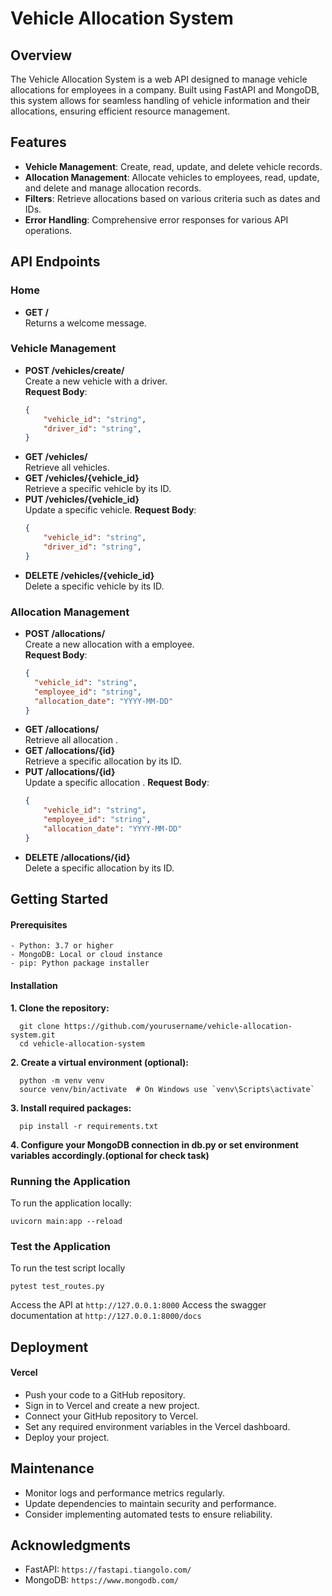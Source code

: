 # Vehicle Allocation System

## Overview
The Vehicle Allocation System is a web API designed to manage vehicle allocations for employees in a company. Built using FastAPI and MongoDB, this system allows for seamless handling of vehicle information and their allocations, ensuring efficient resource management.

## Features
- **Vehicle Management**: Create, read, update, and delete vehicle records.
- **Allocation Management**: Allocate vehicles to employees, read, update, and delete and manage allocation records.
- **Filters**: Retrieve allocations based on various criteria such as dates and IDs.
- **Error Handling**: Comprehensive error responses for various API operations.

## API Endpoints

### Home
- **GET /**  
  Returns a welcome message.

### Vehicle Management
- **POST /vehicles/create/**  
  Create a new vehicle with a driver.  
  **Request Body**:
  ```json
  {
      "vehicle_id": "string",
      "driver_id": "string",
  }
- **GET /vehicles/**  
  Retrieve all vehicles.
- **GET /vehicles/{vehicle_id}**  
  Retrieve a specific vehicle by its ID.
- **PUT /vehicles/{vehicle_id}**  
  Update a specific vehicle.
  **Request Body**:
  ```json
  {
      "vehicle_id": "string",
      "driver_id": "string",
  }
- **DELETE /vehicles/{vehicle_id}**  
  Delete a specific vehicle by its ID.
  
### Allocation Management
- **POST /allocations/**  
  Create a new allocation with a employee.  
  **Request Body**:
  ```json
  {
    "vehicle_id": "string",
    "employee_id": "string",
    "allocation_date": "YYYY-MM-DD"
  }
- **GET /allocations/**  
  Retrieve all allocation .
- **GET /allocations/{id}**  
  Retrieve a specific allocation  by its ID.
- **PUT /allocations/{id}**  
  Update a specific allocation .
  **Request Body**:
  ```json
  {
      "vehicle_id": "string",
      "employee_id": "string",
      "allocation_date": "YYYY-MM-DD"
  }
- **DELETE /allocations/{id}**  
  Delete a specific allocation  by its ID.



## Getting Started
  #### Prerequisites
    - Python: 3.7 or higher
    - MongoDB: Local or cloud instance
    - pip: Python package installer
  #### Installation
  **1. Clone the repository:**  
  
    
      git clone https://github.com/yourusername/vehicle-allocation-system.git
      cd vehicle-allocation-system

      
  **2. Create a virtual environment (optional):**
  
     
      python -m venv venv
      source venv/bin/activate  # On Windows use `venv\Scripts\activate`
  
      
  **3. Install required packages:**
  
      
      pip install -r requirements.txt
      
      
  **4. Configure your MongoDB connection in db.py or set environment variables accordingly.(optional for check task)**

### Running the Application
  To run the application locally:
  ```
  uvicorn main:app --reload
  ```
### Test the Application
  To run the test script locally
  ```
  pytest test_routes.py
  ```
  Access the API at ```http://127.0.0.1:8000```
  Access the swagger documentation at ```http://127.0.0.1:8000/docs```

## Deployment
  #### Vercel
  - Push your code to a GitHub repository.
  - Sign in to Vercel and create a new project.
  - Connect your GitHub repository to Vercel.
  - Set any required environment variables in the Vercel dashboard.
  - Deploy your project.
## Maintenance
  - Monitor logs and performance metrics regularly.
  - Update dependencies to maintain security and performance.
  - Consider implementing automated tests to ensure reliability.


## Acknowledgments
  - FastAPI: ```https://fastapi.tiangolo.com/```
  - MongoDB: ```https://www.mongodb.com/```
